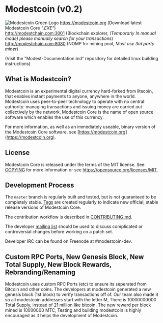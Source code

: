 Modestcoin (v0.2)
=====================================
![Modestcoin Green Logo](https://user-images.githubusercontent.com/99905005/164156633-21e78855-2e9c-4aa5-9d62-fa62c05a829f.png)
https://modestcoin.org (Download latest Modestcoin Core *".EXE"*)                                                                                                   
http://modestchain.com:3001 (Blockchain explorer, *(Temporarly In manual mode) please manually search for your transactions*)                                                       
http://modestchain.com:8080 (NOMP for mining pool, *Must use 3rd party miner*)                                                                             

(Visit the "Modest-Documentation.md" repository for detailed linux building instructions)

What is Modestcoin?
----------------

Modestcoin is an experimental digital currency hard-forked from litecoin, that enables instant payments to
anyone, anywhere in the world. Modestcoin uses peer-to-peer technology to operate
with no central authority: managing transactions and issuing money are carried
out collectively by the network. Modestcoin Core is the name of open source
software which enables the use of this currency.

For more information, as well as an immediately useable, binary version of
the Modestcoin Core software, see [https://modestcoin.org](https://modestcoin.org).

License
-------

Modestcoin Core is released under the terms of the MIT license. See [COPYING](COPYING) for more
information or see https://opensource.org/licenses/MIT.

Development Process
-------------------

The `master` branch is regularly built and tested, but is not guaranteed to be
completely stable. [Tags](https://github.com/modestcoin-project/modestcoin/tags) are created
regularly to indicate new official, stable release versions of Modestcoin Core.

The contribution workflow is described in [CONTRIBUTING.md](CONTRIBUTING.md).

The developer [mailing list](https://groups.google.com/forum/#!forum/modestcoin-dev)
should be used to discuss complicated or controversial changes before working
on a patch set.

Developer IRC can be found on Freenode at #modestcoin-dev.

Custom RPC Ports, New Genesis Block, New Total Supply, New Block Rewards, Rebranding/Renaming
-------
Modestcoin uses custom RPC Ports (etc) to ensure its seperated from Bitcoin and other coins.
The developers at modestcoin generated a new genesis block (1st block) to verify transactions off of.
Our team also made it so all modestcoin addresses start with the letter M, 
There is 10000000000 Total Supply, instead of 21 million like bitcoin.
The new reward per block mined is 10000000 MTC,
Testing and building modestcoin is highly encouraged as it helps the development of Modestcoin. 
